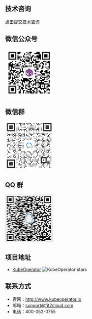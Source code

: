 ## 技术咨询

[点击提交技术咨询][jinshuju]

## 微信公众号

![wechat-official](../img/about/wechat-official.jpg)

## 微信群

![wechat-group](../img/about/wechat-group.png)

## QQ 群

![qq](../img/about/qq-group.png)

## 项目地址

- [KubeOperator][KubeOperator] ![KubeOperator stars][KubeOperator stars]

## 联系方式

- 官网：http://www.kubeoperator.io
- 邮箱：support@fit2cloud.com
- 电话：400-052-0755

[jinshuju]: https://jinshuju.net/f/QrZJpt
[KubeOperator]: https://github.com/KubeOperator/KubeOperator
[KubeOperator stars]: https://img.shields.io/github/stars/KubeOperator/KubeOperator.svg
